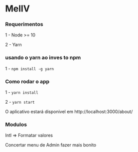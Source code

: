 # MellV

### Requerimentos

1 - Node >= 10

2 - Yarn

### usando o yarn ao inves to npm

1 - `npm install -g yarn`

### Como rodar o app

1 - `yarn install`

2 - `yarn start`

O aplicativo estará disponivel em http://localhost:3000/about/

### Modulos

Intl => Formatar valores

Concertar menu de Admin fazer mais bonito
